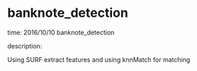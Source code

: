 # banknote_detection
time: 2016/10/10 banknote_detection

description:

Using SURF extract features and using knnMatch for matching